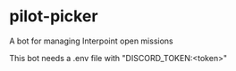 # pilot-picker
A bot for managing Interpoint open missions

This bot needs a .env file with "DISCORD_TOKEN:\<token\>"
